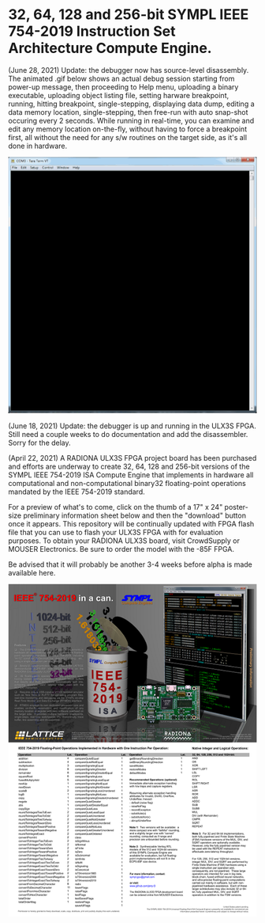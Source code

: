 # 32, 64, 128 and 256-bit SYMPL IEEE 754-2019 Instruction Set Architecture Compute Engine.

(June 28, 2021) Update:  the debugger now has source-level disassembly.  The animated .gif below shows an actual debug session starting from power-up message, then proceeding to Help menu, uploading a binary executable, uploading object listing file, setting harware breakpoint, running, hitting breakpoint, single-stepping, displaying data dump, editing a data memory location, single-stepping, then free-run with auto snap-shot occuring every 2 seconds.  While running in real-time, you can examine and edit any memory location on-the-fly, without having to force a breakpoint first, all without the need for any s/w routines on the target side, as it's all done in hardware.

[![RTMDXgif](https://github.com/jerry-D/SYMPL_IEEE754-2019_ISA/blob/main/SYMPL_RTMDX.gif)](https://github.com/jerry-D/SYMPL_IEEE754-2019_ISA/blob/main/SYMPL_RTMDX.gif)

(June 18, 2021) Update:  the debugger is up and running in the ULX3S FPGA.  Still need a couple weeks to do documentation and add the disassembler. Sorry for the delay.

(April 22, 2021)  A RADIONA ULX3S FPGA project board has been purchased and efforts are underway to create 32, 64, 128 and 256-bit versions of the SYMPL IEEE 754-2019 ISA Compute Engine that implements in hardware all computational and non-computational binary32 floating-point operations mandated by the IEEE 754-2019 standard.  

For a preview of what's to come, click on the thumb of a 17" x 24" poster-size preliminary information sheet below and then the "download" button once it appears.  This repository will be continually updated with FPGA flash file that you can use to flash your ULX3S FPGA with for evaluation purposes.  To obtain your RADIONA ULX3S board, visit CrowdSupply or MOUSER Electronics.  Be sure to order the model with the -85F FPGA.  

Be advised that it will probably be another 3-4 weeks before alpha is made available here.

[![poster](https://github.com/jerry-D/SYMPL_IEEE754-2019_ISA/blob/main/SYMPL_IEEE_754_poster_v1_3_thumb.png)](https://github.com/jerry-D/SYMPL_IEEE754-2019_ISA/blob/main/SYMPL_IEEE_754_poster_v1_3.png)


